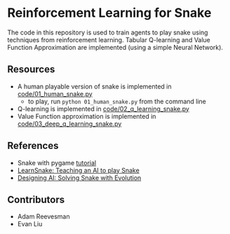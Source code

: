# Reinforcement Learning for Snake

The code in this repository is used to train agents to play snake using techniques from reinforcement learning.
Tabular Q-learning and Value Function Approximation are implemented (using a simple Neural Network).

## Resources

- A human playable version of snake is implemented in [code/01_human_snake.py](code/01_human_snake.py)
   - to play, run `python 01_human_snake.py` from the command line
- Q-learning is implemented in [code/02_q_learning_snake.py](code/02_q_learning_snake.py)
- Value Function approximation is implemented in [code/03_deep_q_learning_snake.py](code/03_deep_q_learning_snake..py)

## References

- Snake with pygame [tutorial](https://pythonspot.com/snake-with-pygame/)
- [LearnSnake: Teaching an AI to play Snake](https://italolelis.com/snake)
- [Designing AI: Solving Snake with Evolution](https://becominghuman.ai/designing-ai-solving-snake-with-evolution-f3dd6a9da867)

## Contributors

- Adam Reevesman
- Evan Liu
